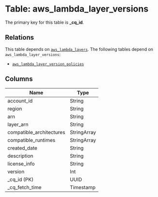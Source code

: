 # Table: aws_lambda_layer_versions


The primary key for this table is **_cq_id**.

## Relations
This table depends on [`aws_lambda_layers`](aws_lambda_layers.md).
The following tables depend on `aws_lambda_layer_versions`:
  - [`aws_lambda_layer_version_policies`](aws_lambda_layer_version_policies.md)

## Columns
| Name          | Type          |
| ------------- | ------------- |
|account_id|String|
|region|String|
|arn|String|
|layer_arn|String|
|compatible_architectures|StringArray|
|compatible_runtimes|StringArray|
|created_date|String|
|description|String|
|license_info|String|
|version|Int|
|_cq_id (PK)|UUID|
|_cq_fetch_time|Timestamp|